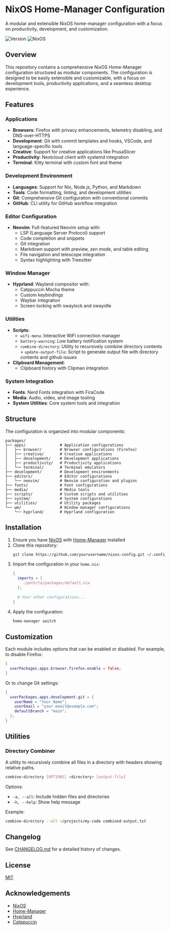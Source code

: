 # NixOS Home-Manager Configuration

A modular and extensible NixOS home-manager configuration with a focus on productivity, development, and customization.

![Version](https://img.shields.io/badge/version-0.6.0-blue)
![NixOS](https://img.shields.io/badge/NixOS-compatible-success)

## Overview

This repository contains a comprehensive NixOS Home-Manager configuration structured as modular components. The configuration is designed to be easily extensible and customizable, with a focus on development tools, productivity applications, and a seamless desktop experience.

## Features

### Applications

- **Browsers**: Firefox with privacy enhancements, telemetry disabling, and DNS-over-HTTPS
- **Development**: Git with commit templates and hooks, VSCode, and language-specific tools
- **Creative**: Support for creative applications like PrusaSlicer
- **Productivity**: Nextcloud client with systemd integration
- **Terminal**: Kitty terminal with custom font and theme

### Development Environment

- **Languages**: Support for Nix, Node.js, Python, and Markdown
- **Tools**: Code formatting, linting, and development utilities
- **Git**: Comprehensive Git configuration with conventional commits
- **GitHub**: CLI utility for GitHub workflow integration

### Editor Configuration

- **Neovim**: Full-featured Neovim setup with:
  - LSP (Language Server Protocol) support
  - Code completion and snippets
  - Git integration
  - Markdown support with preview, zen mode, and table editing
  - File navigation and telescope integration
  - Syntax highlighting with Treesitter

### Window Manager

- **Hyprland**: Wayland compositor with:
  - Catppuccin Mocha theme
  - Custom keybindings
  - Waybar integration
  - Screen locking with swaylock and swayidle

### Utilities

- **Scripts**:
  - `wifi-menu`: Interactive WiFi connection manager
  - `battery-warning`: Low battery notification system
  - `combine-directory`: Utility to recursively combine directory contents
  = `update-output-file`: Script to generate output file with directory contents
  and github issues
- **Clipboard Management**:
  - Clipboard history with Clipman integration

### System Integration

- **Fonts**: Nerd Fonts integration with FiraCode
- **Media**: Audio, video, and image tooling
- **System Utilities**: Core system tools and integration

## Structure

The configuration is organized into modular components:

```
packages/
├── apps/               # Application configurations
│   ├── browser/        # Browser configurations (Firefox)
│   ├── creative/       # Creative applications
│   ├── development/    # Development applications
│   ├── productivity/   # Productivity applications
│   └── terminal/       # Terminal emulators
├── development/        # Development environments
├── editors/            # Editor configurations
│   └── neovim/         # Neovim configuration and plugins
├── fonts/              # Font configurations
├── media/              # Media tools
├── scripts/            # Custom scripts and utilities
├── system/             # System configurations
├── utilities/          # Utility packages
└── wm/                 # Window manager configurations
    └── hyprland/       # Hyprland configuration
```

## Installation

1. Ensure you have [NixOS](https://nixos.org/) with [Home-Manager](https://github.com/nix-community/home-manager) installed
2. Clone this repository:
   ```bash
   git clone https://github.com/yourusername/nixos-config.git ~/.config/nixos
   ```
3. Import the configuration in your `home.nix`:
   ```nix
   {
     imports = [ 
       ./path/to/packages/default.nix
     ];
     
     # Your other configurations...
   }
   ```
4. Apply the configuration:
   ```bash
   home-manager switch
   ```

## Customization

Each module includes options that can be enabled or disabled. For example, to disable Firefox:

```nix
{
  userPackages.apps.browser.firefox.enable = false;
}
```

Or to change Git settings:

```nix
{
  userPackages.apps.development.git = {
    userName = "Your Name";
    userEmail = "your.email@example.com";
    defaultBranch = "main";
  };
}
```

## Utilities

### Directory Combiner

A utility to recursively combine all files in a directory with headers showing relative paths.

```bash
combine-directory [OPTIONS] <directory> [output-file]
```

Options:
- `-a, --all`: Include hidden files and directories
- `-h, --help`: Show help message

Example:
```bash
combine-directory --all ~/projects/my-code combined-output.txt
```

## Changelog

See [CHANGELOG.md](./CHANGELOG.md) for a detailed history of changes.

## License

[MIT](./LICENSE)

## Acknowledgements

- [NixOS](https://nixos.org/)
- [Home-Manager](https://github.com/nix-community/home-manager)
- [Hyprland](https://hyprland.org/)
- [Catppuccin](https://github.com/catppuccin/catppuccin)
